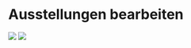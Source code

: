# Ausstellungen bearbeiten

![](../../assets/musdb/ausstellung/Ausstellungen-bearbeiten.avif)
![](../../assets/musdb/ausstellung/Ausstellungen-bearbeiten-mehr.avif)
